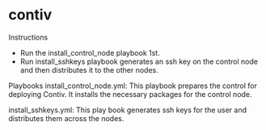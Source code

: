 # contiv


Instructions
- Run the install_control_node playbook 1st.
- Run install_sshkeys playbook generates an ssh key on the control node and then distributes it to the other nodes.



Playbooks
install_control_node.yml:
This playbook prepares the control for deploying Contiv.  It installs the necessary packages for the control node.

install_sshkeys.yml:
This play book generates ssh keys for the user and distributes them across the nodes.
